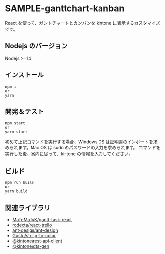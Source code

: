# SAMPLE-ganttchart-kanban

React を使って、ガントチャートとカンバンを kintone に表示するカスタマイズです。

## Nodejs のバージョン

Nodejs >=14

## インストール

```console
npm i
or
yarn
```

## 開発＆テスト

```console
npm start
or
yarn start
```

初めて上記コマンドを実行する場合、Windows OS は証明書のインポートを求められます。Mac OS は sudo のパスワードの入力を求められます。
コマンドを実行した後、案内に従って、kintone の情報を入力してください。

## ビルド

```console
npm run build
or
yarn build
```

## 関連ライブラリ

- [MaTeMaTuK/gantt-task-react](https://github.com/MaTeMaTuK/gantt-task-react)
- [rcdexta/react-trello](https://github.com/rcdexta/react-trello)
- [ant-design/ant-design](https://github.com/ant-design/ant-design)
- [Gustu/string-to-color](https://github.com/Gustu/string-to-color)
- [@kintone/rest-api-client](https://github.com/kintone/js-sdk/tree/master/packages/rest-api-client)
- [@kintone/dts-gen](https://github.com/kintone/js-sdk/tree/master/packages/dts-gen)